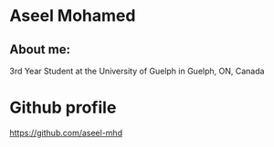 # Aseel Mohamed

## About me:


3rd Year Student at the University of Guelph in Guelph, ON, Canada
# Github profile
https://github.com/aseel-mhd
